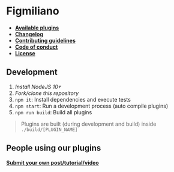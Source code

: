 # Figmiliano

- **[Available plugins][1]**
- **[Changelog][6]**
- **[Contributing guidelines][2]**
- **[Code of conduct][5]**
- **[License][3]**

## Development

1. _Install NodeJS 10+_
2. _Fork/clone this repository_
3. `npm it`: Install dependencies and execute tests
4. `npm start`: Run a development process (auto compile plugins)
5. `npm run build`: Build all plugins

> Plugins are built (during development and build) inside `./build/[PLUGIN_NAME]`

## People using our plugins

**[Submit your own post/tutorial/video][4]**

[1]: https://github.com/p2kmgcl/figmiliano/tree/master/src/plugins
[2]: https://github.com/p2kmgcl/figmiliano/blob/master/CONTRIBUTING.md
[3]: https://github.com/p2kmgcl/figmiliano/blob/master/LICENSE
[4]: https://github.com/p2kmgcl/figmiliano/issues/new/choose
[5]: https://github.com/p2kmgcl/figmiliano/blob/master/CODE_OF_CONDUCT.md
[6]: https://github.com/p2kmgcl/figmiliano/blob/master/CHANGELOG.md
